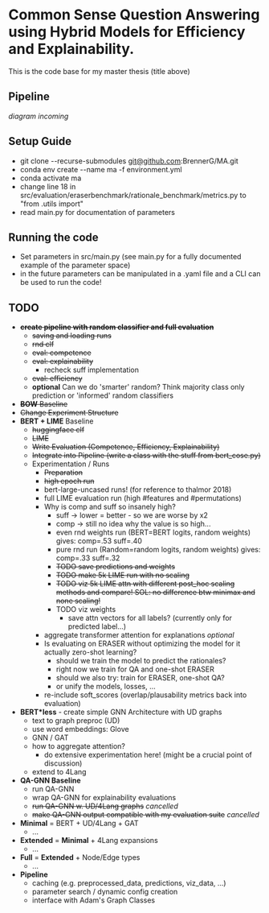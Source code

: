 # Common Sense Question Answering using Hybrid Models for Efficiency and Explainability.
This is the code base for my master thesis (title above)

## Pipeline
_diagram incoming_

## Setup Guide
- git clone --recurse-submodules git@github.com:BrennerG/MA.git
- conda env create --name ma -f environment.yml
- conda activate ma
- change line 18 in src/evaluation/eraserbenchmark/rationale_benchmark/metrics.py to "from .utils import"
- read main.py for documentation of parameters

## Running the code
- Set parameters in src/main.py (see main.py for a fully documented example of the parameter space)
- in the future parameters can be manipulated in a .yaml file and a CLI can be used to run the code!

## TODO
* ~~__create pipeline with random classifier and full evaluation__~~
  - ~~saving and loading runs~~
  - ~~rnd clf~~
  - ~~eval: competence~~
  - ~~eval: explainability~~
    - recheck suff implementation
  - ~~eval: efficiency~~
  - __optional__ Can we do 'smarter' random? Think majority class only prediction or 'informed' random classifiers
* ~~__BOW__ Baseline~~
* ~~Change Experiment Structure~~
* __BERT + LIME__ Baseline
  - ~~huggingface clf~~
  - ~~LIME~~
  - ~~Write Evaluation (Competence, Efficiency, Explainability)~~
  - ~~Integrate into Pipeline (write a class with the stuff from bert_cose.py)~~
  - Experimentation / Runs
    - ~~Preparation~~
    - ~~high epoch run~~
    - bert-large-uncased runs! (for reference to thalmor 2018)
    - full LIME evaluation run (high #features and #permutations)
    - Why is comp and suff so insanely high?
      - suff -> lower = better - so we are worse by x2
      - comp -> still no idea why the value is so high...
      - even rnd weights run (BERT=BERT logits, random weights) gives:  comp=.53 suff=.40
      - pure rnd run (Random=random logits, random weights) gives:      comp=.33 suff=.32
      - ~~TODO save predictions and weights~~
      - ~~TODO make 5k LIME run with no scaling~~
      - ~~TODO viz 5k LIME attn with different post_hoc scaling methods and compare! SOL: no difference btw minimax and none scaling!~~
      - TODO viz weights
        - save attn vectors for all labels? (currently only for predicted label...)
    - aggregate transformer attention for explanations _optional_
    - Is evaluating on ERASER without optimizing the model for it actually zero-shot learning?
      - should we train the model to predict the rationales?
      - right now we train for QA and one-shot ERASER
      - should we also try: train for ERASER, one-shot QA?
      - or unify the models, losses, ...
    - re-include soft_scores (overlap/plausability metrics back into evaluation)
* __BERT*less__ - create simple GNN Architecture with UD graphs
  - text to graph preproc (UD)
  - use word embeddings: Glove
  - GNN / GAT
  - how to aggregate attention?
    - do extensive experimentation here! (might be a crucial point of discussion)
  - extend to 4Lang
* __QA-GNN Baseline__
  - run QA-GNN
  - wrap QA-GNN for explainability evaluations
  - ~~run QA-GNN w. UD/4Lang graphs~~ _cancelled_
  - ~~make QA-GNN output compatible with my evaluation suite~~ _cancelled_
* __Minimal__ = BERT + UD/4Lang + GAT
  - ...
* __Extended__ = __Minimal__ + 4Lang expansions 
  - ...
* __Full__ = __Extended__ + Node/Edge types
  - ...
* __Pipeline__
  - caching (e.g. preprocessed_data, predictions, viz_data, ...)
  - parameter search / dynamic config creation
  - interface with Adam's Graph Classes